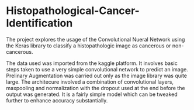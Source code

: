 # Histopathological-Cancer-Identification
The project explores the usage of the Convolutional Nueral Network using the Keras library to classify a histopathologic image as cancerous or non-cancerous. 

The data used was imported from the kaggle platform. It involves basic steps taken to use a very simple convolutional network to predict an image. Prelinary Augmentation was carried out only as the image library was quite large. The architecure involved a combination of convolutional layers, maxpooling and normalization with the dropout used at the end before the output was generated. It is a fairly simple model which can be tweaked further to enhance accuracy substantially. 
